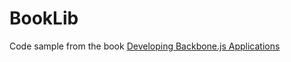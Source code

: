 # BookLib

Code sample from the book [Developing Backbone.js Applications](https://github.com/addyosmani/backbone-fundamentals)
